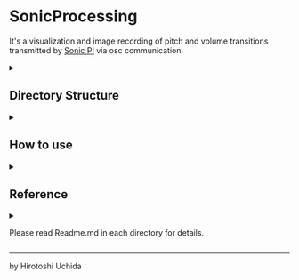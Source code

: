 # SonicProcessing

It's a visualization and image recording of pitch and volume transitions transmitted by [Sonic PI](https://sonic-pi.net/) via osc communication.

<details>
<summary>
</summary>
    
![](https://uchida16104.github.io/SYNTHEGRATION/SonicProcessing/ScreenCapture/Processing.png)
![](https://uchida16104.github.io/SYNTHEGRATION/SonicProcessing/ScreenCapture/SonicPI.png)

</details>

## Directory Structure

<details>
<summary>
</summary>

```
SonicProcessing
|-- Readme.md
|-- Receive
|   |-- SonicProcessing.pde
|   |-- linux-aarch64
|   |-- linux-amd64
|   |-- linux-arm
|   |-- macos-aarch64
|   |-- macos-x86_64
|   |-- sketch.properties
|   |-- windows-amd64
|-- ScreenCapture
|   |-- Processing.png
|   |-- SonicPI.png
|-- Send
    |-- SonicProcessing.rb

10 directories, 6 files
```

</details>

## How to use

<details>
<summary>
</summary>
    
1. It's recommended to be installed
* [Processing](https://processing.org/download)
* [Java](https://www.java.com/download/)
* [Sonic PI](https://sonic-pi.net/)
* [Ruby](https://www.ruby-lang.org/)

2. Open [SonicProcessing.rb](https://uchida16104.github.io/SYNTHEGRATION/SonicProcessing/Send/SonicProcessing.rb) on [Sonic PI](https://sonic-pi.net/).

3. Open [the application stored in the folder with each CPU / OS](https://github.com/Uchida16104/SYNTHEGRATION/releases/tag/SonicProcessing) (If it doesn't go well, Open [SonicProcessing.pde](https://uchida16104.github.io/SYNTHEGRATION/SonicProcessing/Receive/SonicProcessing.pde)).

4. Run [SonicProcessing.rb](https://uchida16104.github.io/SYNTHEGRATION/SonicProcessing/Send/SonicProcessing.rb) on [Sonic PI](https://sonic-pi.net/).

5. If it goes well, you can enjoy it!

6. Click stop button if you stop recording on [Sonic PI](https://sonic-pi.net/).

7. Click x button if you stop recording on [Processing](https://processing.org/).

8. Then, it stops all processes.

</details>

## Reference

<details>
<summary>
    
Please read Readme.md in each directory for details.

</summary>

| Detail | GitHub | GitHub Pages |
| :--- | :--- | :--- |
| SYNTHEGRATION | [LINK](https://github.com/Uchida16104/SYNTHEGRATION/tree/main/Readme.md) | [LINK](https://uchida16104.github.io/SYNTHEGRATION/) |
| MIDIGLOBAL | [LINK](https://github.com/Uchida16104/SYNTHEGRATION/tree/main/MIDIGLOBAL/Readme.md) | [LINK](https://uchida16104.github.io/SYNTHEGRATION/MIDIGLOBAL) |
| PDCollider | [LINK](https://github.com/Uchida16104/SYNTHEGRATION/tree/main/PDCollider/Readme.md) | [LINK](https://uchida16104.github.io/SYNTHEGRATION/PDCollider) |
| SonicProcessing | [LINK](https://github.com/Uchida16104/SYNTHEGRATION/tree/main/SonicProcessing/Readme.md) | [LINK](https://uchida16104.github.io/SYNTHEGRATION/SonicProcessing) |
| oscIanniX | [LINK](https://github.com/Uchida16104/SYNTHEGRATION/tree/main/oscIanniX/Readme.md) | [LINK](https://uchida16104.github.io/SYNTHEGRATION/oscIanniX) |

</details>

---

by Hirotoshi Uchida

